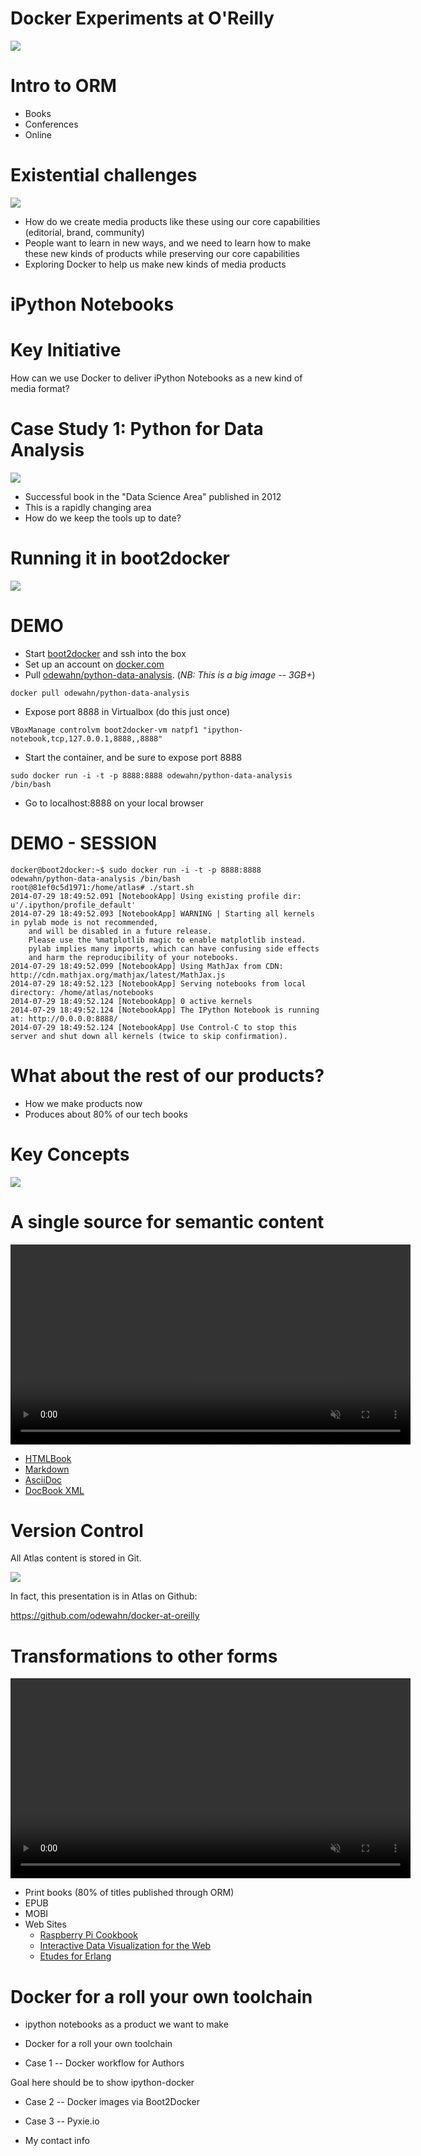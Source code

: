 # Docker Experiments at O'Reilly

<img src="images/docker-at-orm-cover.png"/>

# Intro to ORM

* Books
* Conferences
* Online

#  Existential challenges

<img src="images/new-learning-tools.png"/>

* How do we create media products like these using our core capabilities (editorial, brand, community)
* People want to learn in new ways, and we need to learn how to make these new kinds of products while preserving our core capabilities
* Exploring Docker to help us make new kinds of media products

# iPython Notebooks

# Key Initiative

How can we use Docker to deliver iPython Notebooks as a new kind of media format?

# Case Study 1: Python for Data Analysis

<img src="images/python-data-analysis.jpg"/>

* Successful book in the "Data Science Area" published in 2012
* This is a rapidly changing area
* How do we keep the tools up to date?

# Running it in boot2docker

<img src="images/python-data-analysis-ipynb.png"/>

# DEMO

* Start [boot2docker](https://github.com/boot2docker/boot2docker) and ssh into the box
* Set up an account on [docker.com](https://hub.docker.com/)
* Pull [odewahn/python-data-analysis](https://registry.hub.docker.com/u/odewahn/python-data-analysis/).  (*NB: This is a big image -- 3GB+*)

```
docker pull odewahn/python-data-analysis
```

* Expose port 8888 in Virtualbox (do this just once)

```
VBoxManage controlvm boot2docker-vm natpf1 "ipython-notebook,tcp,127.0.0.1,8888,,8888"
```

* Start the container, and be sure to expose port 8888

```
sudo docker run -i -t -p 8888:8888 odewahn/python-data-analysis /bin/bash
```

* Go to localhost:8888 on your local browser

# DEMO - SESSION

```
docker@boot2docker:~$ sudo docker run -i -t -p 8888:8888 odewahn/python-data-analysis /bin/bash
root@81ef0c5d1971:/home/atlas# ./start.sh 
2014-07-29 18:49:52.091 [NotebookApp] Using existing profile dir: u'/.ipython/profile_default'
2014-07-29 18:49:52.093 [NotebookApp] WARNING | Starting all kernels in pylab mode is not recommended,
    and will be disabled in a future release.
    Please use the %matplotlib magic to enable matplotlib instead.
    pylab implies many imports, which can have confusing side effects
    and harm the reproducibility of your notebooks.
2014-07-29 18:49:52.099 [NotebookApp] Using MathJax from CDN: http://cdn.mathjax.org/mathjax/latest/MathJax.js
2014-07-29 18:49:52.123 [NotebookApp] Serving notebooks from local directory: /home/atlas/notebooks
2014-07-29 18:49:52.124 [NotebookApp] 0 active kernels 
2014-07-29 18:49:52.124 [NotebookApp] The IPython Notebook is running at: http://0.0.0.0:8888/
2014-07-29 18:49:52.124 [NotebookApp] Use Control-C to stop this server and shut down all kernels (twice to skip confirmation).
```

# What about the rest of our products?

* How we make products now
* Produces about 80% of our tech books

# Key Concepts

<img src="images/atlas-key-ideas.png">

# A single source for semantic content

<video autoplay="true" loop="true" muted="true" width="640"><source src="https://s3.amazonaws.com/orm-atlas-media/introducingatlas/visual_editor.webm" type="video/webm"> <source src="https://s3.amazonaws.com/orm-atlas-media/introducingatlas/visual_editor.mp4" type="video/mp4"> Your browser does not support the video tag.</video>
	
	
* [HTMLBook](https://github.com/oreillymedia/htmlbook)
* [Markdown](http://daringfireball.net/projects/markdown/)
* [AsciiDoc](http://www.methods.co.nz/asciidoc/)
* [DocBook XML](http://www.docbook.org/)

# Version Control

All Atlas content is stored in Git.  

<img src="images/atlas-github.png">

In fact, this presentation is in Atlas on Github:

https://github.com/odewahn/docker-at-oreilly

	
# Transformations to other forms

<video autoplay="true" loop="true" muted="true" width="640"><source src="https://s3.amazonaws.com/orm-atlas-media/introducingatlas/make_a_book.webm" type="video/webm"> <source src="https://s3.amazonaws.com/orm-atlas-media/introducingatlas/make_a_book.mp4" type="video/mp4"> Your browser does not support the video tag.</video>
	
* Print books (80% of titles published through ORM)
* EPUB
* MOBI
* Web Sites
  * [Raspberry Pi Cookbook](http://razzpisampler.oreilly.com/)
  * [Interactive Data Visualization for the Web](http://chimera.labs.oreilly.com/books/1230000000345)
  * [Etudes for Erlang](http://chimera.labs.oreilly.com/books/1234000000726)


# Docker for a roll your own toolchain

* ipython notebooks as a product we want to make



* Docker for a roll your own toolchain


* Case 1 -- Docker workflow for Authors

Goal here should be to show ipython-docker

* Case 2 -- Docker images via Boot2Docker

* Case 3 -- Pyxie.io



* My contact info